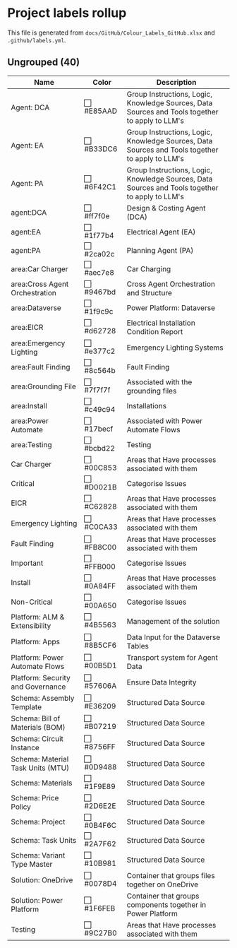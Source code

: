 # Project labels rollup
This file is generated from `docs/GitHub/Colour_Labels_GitHub.xlsx` and `.github/labels.yml`.

## Ungrouped (40)

| Name | Color | Description |
| --- | --- | --- |
| Agent: DCA | <span style='display:inline-block;width:14px;height:14px;background:#$E85AAD;border:1px solid #000;margin-right:6px;'></span> #E85AAD | Group Instructions, Logic, Knowledge Sources, Data Sources and Tools together to apply to LLM's |
| Agent: EA | <span style='display:inline-block;width:14px;height:14px;background:#$B33DC6;border:1px solid #000;margin-right:6px;'></span> #B33DC6 | Group Instructions, Logic, Knowledge Sources, Data Sources and Tools together to apply to LLM's |
| Agent: PA | <span style='display:inline-block;width:14px;height:14px;background:#$6F42C1;border:1px solid #000;margin-right:6px;'></span> #6F42C1 | Group Instructions, Logic, Knowledge Sources, Data Sources and Tools together to apply to LLM's |
| agent:DCA | <span style='display:inline-block;width:14px;height:14px;background:#$ff7f0e;border:1px solid #000;margin-right:6px;'></span> #ff7f0e | Design & Costing Agent (DCA) |
| agent:EA | <span style='display:inline-block;width:14px;height:14px;background:#$1f77b4;border:1px solid #000;margin-right:6px;'></span> #1f77b4 | Electrical Agent (EA) |
| agent:PA | <span style='display:inline-block;width:14px;height:14px;background:#$2ca02c;border:1px solid #000;margin-right:6px;'></span> #2ca02c | Planning Agent (PA) |
| area:Car Charger | <span style='display:inline-block;width:14px;height:14px;background:#$aec7e8;border:1px solid #000;margin-right:6px;'></span> #aec7e8 | Car Charging |
| area:Cross Agent Orchestration | <span style='display:inline-block;width:14px;height:14px;background:#$9467bd;border:1px solid #000;margin-right:6px;'></span> #9467bd | Cross Agent Orchestration and Structure |
| area:Dataverse | <span style='display:inline-block;width:14px;height:14px;background:#$1f9c9c;border:1px solid #000;margin-right:6px;'></span> #1f9c9c | Power Platform: Dataverse |
| area:EICR | <span style='display:inline-block;width:14px;height:14px;background:#$d62728;border:1px solid #000;margin-right:6px;'></span> #d62728 | Electrical Installation Condition Report |
| area:Emergency Lighting | <span style='display:inline-block;width:14px;height:14px;background:#$e377c2;border:1px solid #000;margin-right:6px;'></span> #e377c2 | Emergency Lighting Systems |
| area:Fault Finding | <span style='display:inline-block;width:14px;height:14px;background:#$8c564b;border:1px solid #000;margin-right:6px;'></span> #8c564b | Fault Finding |
| area:Grounding File | <span style='display:inline-block;width:14px;height:14px;background:#$7f7f7f;border:1px solid #000;margin-right:6px;'></span> #7f7f7f | Associated with the grounding files |
| area:Install | <span style='display:inline-block;width:14px;height:14px;background:#$c49c94;border:1px solid #000;margin-right:6px;'></span> #c49c94 | Installations |
| area:Power Automate | <span style='display:inline-block;width:14px;height:14px;background:#$17becf;border:1px solid #000;margin-right:6px;'></span> #17becf | Associated with Power Automate Flows |
| area:Testing | <span style='display:inline-block;width:14px;height:14px;background:#$bcbd22;border:1px solid #000;margin-right:6px;'></span> #bcbd22 | Testing |
| Car Charger | <span style='display:inline-block;width:14px;height:14px;background:#$00C853;border:1px solid #000;margin-right:6px;'></span> #00C853 | Areas that Have processes associated with them |
| Critical | <span style='display:inline-block;width:14px;height:14px;background:#$D0021B;border:1px solid #000;margin-right:6px;'></span> #D0021B | Categorise Issues |
| EICR | <span style='display:inline-block;width:14px;height:14px;background:#$C62828;border:1px solid #000;margin-right:6px;'></span> #C62828 | Areas that Have processes associated with them |
| Emergency Lighting | <span style='display:inline-block;width:14px;height:14px;background:#$C0CA33;border:1px solid #000;margin-right:6px;'></span> #C0CA33 | Areas that Have processes associated with them |
| Fault Finding | <span style='display:inline-block;width:14px;height:14px;background:#$FB8C00;border:1px solid #000;margin-right:6px;'></span> #FB8C00 | Areas that Have processes associated with them |
| Important | <span style='display:inline-block;width:14px;height:14px;background:#$FFB000;border:1px solid #000;margin-right:6px;'></span> #FFB000 | Categorise Issues |
| Install | <span style='display:inline-block;width:14px;height:14px;background:#$0A84FF;border:1px solid #000;margin-right:6px;'></span> #0A84FF | Areas that Have processes associated with them |
| Non-Critical | <span style='display:inline-block;width:14px;height:14px;background:#$00A650;border:1px solid #000;margin-right:6px;'></span> #00A650 | Categorise Issues |
| Platform: ALM & Extensibility | <span style='display:inline-block;width:14px;height:14px;background:#$4B5563;border:1px solid #000;margin-right:6px;'></span> #4B5563 | Management of the solution |
| Platform: Apps | <span style='display:inline-block;width:14px;height:14px;background:#$8B5CF6;border:1px solid #000;margin-right:6px;'></span> #8B5CF6 | Data Input for the Dataverse Tables |
| Platform: Power Automate Flows | <span style='display:inline-block;width:14px;height:14px;background:#$00B5D1;border:1px solid #000;margin-right:6px;'></span> #00B5D1 | Transport system for Agent Data |
| Platform: Security and Governance | <span style='display:inline-block;width:14px;height:14px;background:#$57606A;border:1px solid #000;margin-right:6px;'></span> #57606A | Ensure Data Integrity |
| Schema: Assembly Template | <span style='display:inline-block;width:14px;height:14px;background:#$E36209;border:1px solid #000;margin-right:6px;'></span> #E36209 | Structured Data Source |
| Schema: Bill of Materials (BOM) | <span style='display:inline-block;width:14px;height:14px;background:#$B07219;border:1px solid #000;margin-right:6px;'></span> #B07219 | Structured Data Source |
| Schema: Circuit Instance | <span style='display:inline-block;width:14px;height:14px;background:#$8756FF;border:1px solid #000;margin-right:6px;'></span> #8756FF | Structured Data Source |
| Schema: Material Task Units (MTU) | <span style='display:inline-block;width:14px;height:14px;background:#$0D9488;border:1px solid #000;margin-right:6px;'></span> #0D9488 | Structured Data Source |
| Schema: Materials | <span style='display:inline-block;width:14px;height:14px;background:#$1F9E89;border:1px solid #000;margin-right:6px;'></span> #1F9E89 | Structured Data Source |
| Schema: Price Policy | <span style='display:inline-block;width:14px;height:14px;background:#$2D6E2E;border:1px solid #000;margin-right:6px;'></span> #2D6E2E | Structured Data Source |
| Schema: Project | <span style='display:inline-block;width:14px;height:14px;background:#$0B4F6C;border:1px solid #000;margin-right:6px;'></span> #0B4F6C | Structured Data Source |
| Schema: Task Units | <span style='display:inline-block;width:14px;height:14px;background:#$2A7F62;border:1px solid #000;margin-right:6px;'></span> #2A7F62 | Structured Data Source |
| Schema: Variant Type Master | <span style='display:inline-block;width:14px;height:14px;background:#$10B981;border:1px solid #000;margin-right:6px;'></span> #10B981 | Structured Data Source |
| Solution: OneDrive | <span style='display:inline-block;width:14px;height:14px;background:#$0078D4;border:1px solid #000;margin-right:6px;'></span> #0078D4 | Container that groups files together on OneDrive |
| Solution: Power Platform | <span style='display:inline-block;width:14px;height:14px;background:#$1F6FEB;border:1px solid #000;margin-right:6px;'></span> #1F6FEB | Container that groups components together in Power Platform |
| Testing | <span style='display:inline-block;width:14px;height:14px;background:#$9C27B0;border:1px solid #000;margin-right:6px;'></span> #9C27B0 | Areas that Have processes associated with them |
